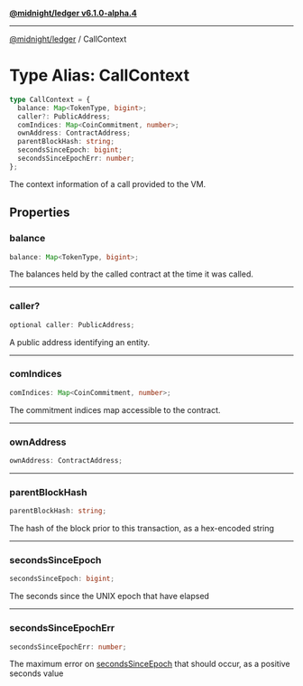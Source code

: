 [**@midnight/ledger v6.1.0-alpha.4**](../README.md)

***

[@midnight/ledger](../globals.md) / CallContext

# Type Alias: CallContext

```ts
type CallContext = {
  balance: Map<TokenType, bigint>;
  caller?: PublicAddress;
  comIndices: Map<CoinCommitment, number>;
  ownAddress: ContractAddress;
  parentBlockHash: string;
  secondsSinceEpoch: bigint;
  secondsSinceEpochErr: number;
};
```

The context information of a call provided to the VM.

## Properties

### balance

```ts
balance: Map<TokenType, bigint>;
```

The balances held by the called contract at the time it was called.

***

### caller?

```ts
optional caller: PublicAddress;
```

A public address identifying an entity.

***

### comIndices

```ts
comIndices: Map<CoinCommitment, number>;
```

The commitment indices map accessible to the contract.

***

### ownAddress

```ts
ownAddress: ContractAddress;
```

***

### parentBlockHash

```ts
parentBlockHash: string;
```

The hash of the block prior to this transaction, as a hex-encoded string

***

### secondsSinceEpoch

```ts
secondsSinceEpoch: bigint;
```

The seconds since the UNIX epoch that have elapsed

***

### secondsSinceEpochErr

```ts
secondsSinceEpochErr: number;
```

The maximum error on [secondsSinceEpoch](#secondssinceepoch) that should occur, as a
positive seconds value
